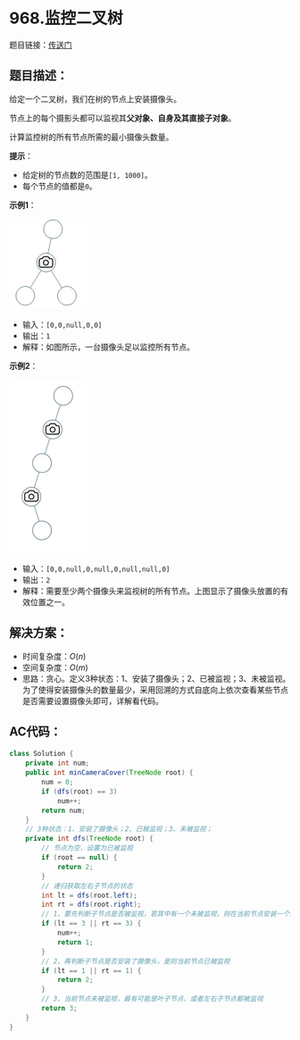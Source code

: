 # 968.监控二叉树
题目链接：[传送门](https://leetcode-cn.com/problems/binary-tree-cameras/)

## 题目描述：
给定一个二叉树，我们在树的节点上安装摄像头。

节点上的每个摄影头都可以监视其**父对象、自身及其直接子对象**。

计算监控树的所有节点所需的最小摄像头数量。

**提示**：

- 给定树的节点数的范围是`[1, 1000]`。
- 每个节点的值都是`0`。

**示例1**：

![](../_media/bst_cameras_01.png)

- 输入：`[0,0,null,0,0]`
- 输出：`1`
- 解释：如图所示，一台摄像头足以监控所有节点。

**示例2**：

![](../_media/bst_cameras_02.png)

- 输入：`[0,0,null,0,null,0,null,null,0]`
- 输出：`2`
- 解释：需要至少两个摄像头来监视树的所有节点。上图显示了摄像头放置的有效位置之一。

## 解决方案：
- 时间复杂度：$O(n)$
- 空间复杂度：$O(m)$
- 思路：贪心。定义3种状态：1、安装了摄像头；2、已被监视；3、未被监视。为了使得安装摄像头的数量最少，采用回溯的方式自底向上依次查看某些节点是否需要设置摄像头即可，详解看代码。

## AC代码：
```java
class Solution {
	private int num;
	public int minCameraCover(TreeNode root) {
		num = 0;
		if (dfs(root) == 3)
			num++;
		return num;
	}
	// 3种状态：1、安装了摄像头；2、已被监视；3、未被监视；
	private int dfs(TreeNode root) {
		// 节点为空，设置为已被监视
		if (root == null) {
			return 2;
		}
		// 递归获取左右子节点的状态
		int lt = dfs(root.left);
		int rt = dfs(root.right);
		// 1、要先判断子节点是否被监视，若其中有一个未被监视，则在当前节点安装一个摄像头
		if (lt == 3 || rt == 3) {
			num++;
			return 1;
		}
		// 2、再判断子节点是否安装了摄像头，是则当前节点已被监视
		if (lt == 1 || rt == 1) {
			return 2;
		}
		// 3、当前节点未被监视，最有可能是叶子节点，或者左右子节点都被监视
		return 3;
	}
}
```